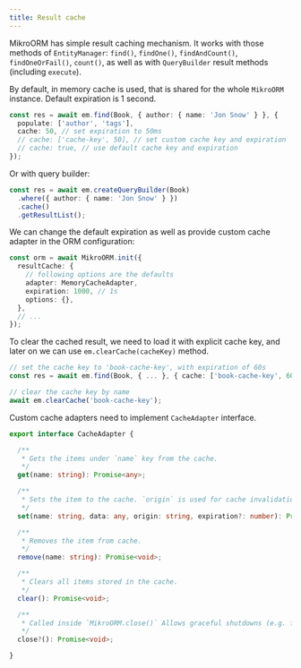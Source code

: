 ```yaml
---
title: Result cache
---
```


MikroORM has simple result caching mechanism. It works with those methods of
`EntityManager`: `find()`, `findOne()`, `findAndCount()`, `findOneOrFail()`,
`count()`, as well as with `QueryBuilder` result methods (including `execute`).

By default, in memory cache is used, that is shared for the whole `MikroORM`
instance. Default expiration is 1 second.

```ts
const res = await em.find(Book, { author: { name: 'Jon Snow' } }, {
  populate: ['author', 'tags'],
  cache: 50, // set expiration to 50ms
  // cache: ['cache-key', 50], // set custom cache key and expiration
  // cache: true, // use default cache key and expiration
});
```

Or with query builder:

```ts
const res = await em.createQueryBuilder(Book)
  .where({ author: { name: 'Jon Snow' } })
  .cache()
  .getResultList();
```

We can change the default expiration as well as provide custom cache adapter in
the ORM configuration:

```ts
const orm = await MikroORM.init({
  resultCache: {
    // following options are the defaults
    adapter: MemoryCacheAdapter,
    expiration: 1000, // 1s
    options: {},
  },
  // ...
});
```

To clear the cached result, we need to load it with explicit cache key, and later
on we can use `em.clearCache(cacheKey)` method.

```ts
// set the cache key to 'book-cache-key', with expiration of 60s
const res = await em.find(Book, { ... }, { cache: ['book-cache-key', 60_000] });

// clear the cache key by name
await em.clearCache('book-cache-key');
```

Custom cache adapters need to implement `CacheAdapter` interface.

```ts
export interface CacheAdapter {

  /**
   * Gets the items under `name` key from the cache.
   */
  get(name: string): Promise<any>;

  /**
   * Sets the item to the cache. `origin` is used for cache invalidation and should reflect the change in data.
   */
  set(name: string, data: any, origin: string, expiration?: number): Promise<void>;

  /**
   * Removes the item from cache.
   */
  remove(name: string): Promise<void>;

  /**
   * Clears all items stored in the cache.
   */
  clear(): Promise<void>;

  /**
   * Called inside `MikroORM.close()` Allows graceful shutdowns (e.g. for redis).
   */
  close?(): Promise<void>;

}
```

